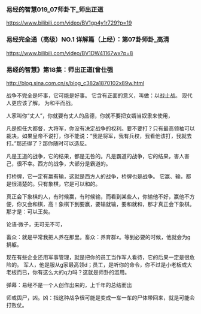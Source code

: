 ### 易经的智慧019_07师卦下_师出正道
https://www.bilibili.com/video/BV1gp4y1r729?p=19

### 易经完全通（高级）NO.1 详解篇（上经）：第07卦师卦_高清
https://www.bilibili.com/video/BV1DW41167wx?p=8

### 易经的智慧》第18集：师出正道(曾仕强
http://blog.sina.com.cn/s/blog_c382a1870102x89w.html

战争不完全是坏事，它可能是好事。
它含有正面的意义，叫做：以战止战。
现代人更应该了解，
为和平而战。

人家叫你“丈人”，你就要有丈人的品德，你就不要把女婿当奴隶来使用，

凡是担任大都督，大将军，你没有决定战争的权利。要不要打？只有最高领袖可以裁决。如果皇帝不说打，你不能说：“我是将军，我有兵权，我看他该打，我就去打。”那还得了？那你随时可以造反。

凡是王道的战争，它的结果，都是无咎的。凡是霸道的战争，它的结果，害人害己，很不幸。西方的战争，大部分是霸道的。

打桥牌，它一定有赢有输，这就是西方人的战争，桥牌也是战争。
它赢、输，都是很清楚的。只有象棋，它是可以和的。

真正会下象棋的人，有时候赢，有时候输，而看到某些人，你输他不好，赢他不方便，你又会和棋，高！象棋下到要赢，要输就输，要和就和，那才真正会下象棋。那才是：可以王矣。

论语·微子，无可无不可，

畜众：就是平常我把人养在那里。畜众：养育群z。等到必要的时候，他就会为g捐躯。

现在有些企业还用军事管理，就是把你的员工当作军人看待，它的后果一定是很危险的。
军人，他是服从g家最高领d；员工，是听你的命令，你不过是小老板或大老板而已，你有这么大的q力吗？这就是师卦的滥用。

弹幕：易经不是一个人创作出来的，上千年的总结而出

师或舆尸，凶。凶：指这种战争很可能是变成一车一车的尸体带回来，就是可能会打败仗。
